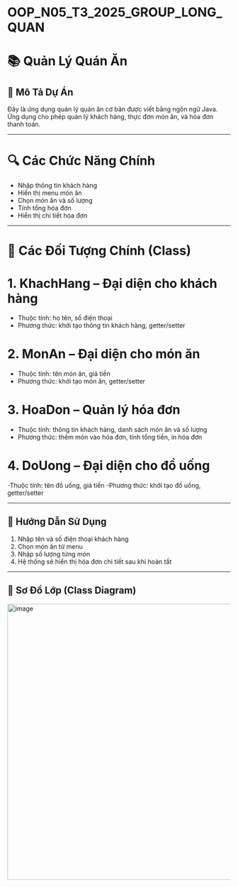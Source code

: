 # OOP_N05_T3_2025_GROUP_LONG_QUAN
# 📚 Quản Lý Quán Ăn

## 🧾 Mô Tả Dự Án
Đây là ứng dụng quản lý quán ăn cơ bản được viết bằng ngôn ngữ Java. Ứng dụng cho phép quản lý khách hàng, thực đơn món ăn, và hóa đơn thanh toán.

---

# 🔍 Các Chức Năng Chính
- Nhập thông tin khách hàng
- Hiển thị menu món ăn
- Chọn món ăn và số lượng
- Tính tổng hóa đơn
- Hiển thị chi tiết hóa đơn

---

# 🧱 Các Đối Tượng Chính (Class)
# 1. KhachHang – Đại diện cho khách hàng
- Thuộc tính: họ tên, số điện thoại
- Phương thức: khởi tạo thông tin khách hàng, getter/setter

# 2. MonAn – Đại diện cho món ăn
- Thuộc tính: tên món ăn, giá tiền
- Phương thức: khởi tạo món ăn, getter/setter

# 3. HoaDon – Quản lý hóa đơn
- Thuộc tính: thông tin khách hàng, danh sách món ăn và số lượng
- Phương thức: thêm món vào hóa đơn, tính tổng tiền, in hóa đơn

# 4. DoUong – Đại diện cho đồ uống

-Thuộc tính: tên đồ uống, giá tiền
-Phương thức: khởi tạo đồ uống, getter/setter



---

## 📘 Hướng Dẫn Sử Dụng
1. Nhập tên và số điện thoại khách hàng
2. Chọn món ăn từ menu
3. Nhập số lượng từng món
4. Hệ thống sẽ hiển thị hóa đơn chi tiết sau khi hoàn tất

---

## 📌 Sơ Đồ Lớp (Class Diagram)
<img width="1329" height="623" alt="image" src="https://github.com/user-attachments/assets/71605878-0d68-453f-9c9a-eaaedf1fcd70" />

